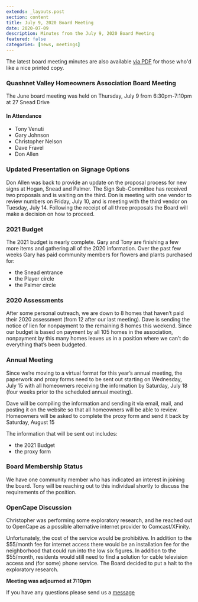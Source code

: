 ```yaml
---
extends: _layouts.post
section: content
title: July 9, 2020 Board Meeting
date: 2020-07-09
description: Minutes from the July 9, 2020 Board Meeting
featured: false
categories: [news, meetings]
---
```


The latest board meeting minutes are also available [via PDF](/assets/files/07092020-board-meeting.pdf) for those who'd like a nice printed copy.

### Quashnet Valley Homeowners Association Board Meeting

The June board meeting was held on Thursday, July 9 from 6:30pm-7:10pm at 27 Snead Drive

#### In Attendance

-   Tony Venuti
-   Gary Johnson
-   Christopher Nelson
-   Dave Fravel
-   Don Allen

### Updated Presentation on Signage Options

Don Allen was back to provide an update on the proposal process for new signs at Hogan, Snead and Palmer. The Sign Sub-Committee has received two proposals and is waiting on the third. Don is meeting with one vendor to review numbers on Friday, July 10, and is meeting with the third vendor on Tuesday, July 14. Following the receipt of all three proposals the Board will make a decision on how to proceed.

### 2021 Budget

The 2021 budget is nearly complete. Gary and Tony are finishing a few more items and gathering all of the 2020 information. Over the past few weeks Gary has paid community members for flowers and plants purchased for:

-   the Snead entrance
-   the Player circle
-   the Palmer circle

### 2020 Assessments

After some personal outreach, we are down to 8 homes that haven’t paid their 2020 assessment (from 12 after our last meeting). Dave is sending the notice of lien for nonpayment to the remaining 8 homes this weekend. Since our budget is based on payment by all 105 homes in the association, nonpayment by this many homes leaves us in a position where we can’t do everything that’s been budgeted.

### Annual Meeting

Since we’re moving to a virtual format for this year’s annual meeting, the paperwork and proxy forms need to be sent out starting on Wednesday, July 15 with all homeowners receiving the information by Saturday, July 18 (four weeks prior to the scheduled annual meeting).

Dave will be compiling the information and sending it via email, mail, and posting it on the website so that all homeowners will be able to review. Homeowners will be asked to complete the proxy form and send it back by Saturday, August 15

The information that will be sent out includes:

-   the 2021 Budget
-   the proxy form

### Board Membership Status

We have one community member who has indicated an interest in joining the board. Tony will be reaching out to this individual shortly to discuss the requirements of the position.

### OpenCape Discussion

Christopher was performing some exploratory research, and he reached out to OpenCape as a possible alternative internet provider to Comcast/XFinity.

Unfortunately, the cost of the service would be prohibitive. In addition to the $55/month fee for internet access there would be an installation fee for the neighborhood that could run into the low six figures. In addition to the $55/month, residents would still need to find a solution for cable television access and (for some) phone service. The Board decided to put a halt to the exploratory research.

**Meeting was adjourned at 7:10pm**

If you have any questions please send us a [message](/contact)
